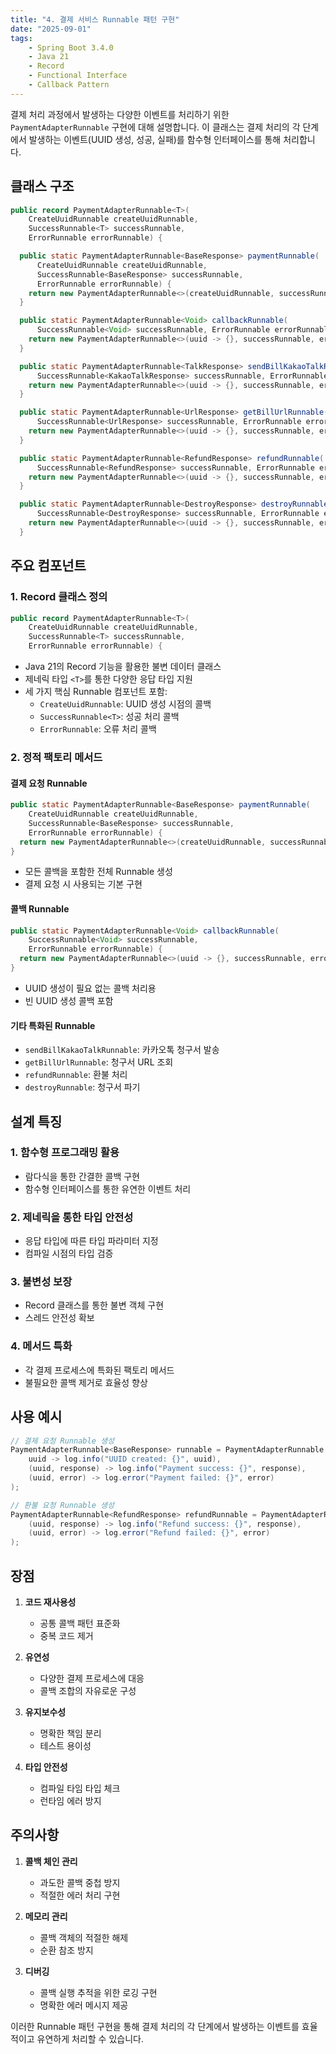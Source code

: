 ```yaml
---
title: "4. 결제 서비스 Runnable 패턴 구현"
date: "2025-09-01"
tags:
    - Spring Boot 3.4.0
    - Java 21
    - Record
    - Functional Interface
    - Callback Pattern
---
```


결제 처리 과정에서 발생하는 다양한 이벤트를 처리하기 위한 `PaymentAdapterRunnable` 구현에 대해 설명합니다.
이 클래스는 결제 처리의 각 단계에서 발생하는 이벤트(UUID 생성, 성공, 실패)를 함수형 인터페이스를 통해 처리합니다.

## 클래스 구조

```java
public record PaymentAdapterRunnable<T>(
    CreateUuidRunnable createUuidRunnable,
    SuccessRunnable<T> successRunnable,
    ErrorRunnable errorRunnable) {

  public static PaymentAdapterRunnable<BaseResponse> paymentRunnable(
      CreateUuidRunnable createUuidRunnable,
      SuccessRunnable<BaseResponse> successRunnable,
      ErrorRunnable errorRunnable) {
    return new PaymentAdapterRunnable<>(createUuidRunnable, successRunnable, errorRunnable);
  }

  public static PaymentAdapterRunnable<Void> callbackRunnable(
      SuccessRunnable<Void> successRunnable, ErrorRunnable errorRunnable) {
    return new PaymentAdapterRunnable<>(uuid -> {}, successRunnable, errorRunnable);
  }

  public static PaymentAdapterRunnable<TalkResponse> sendBillKakaoTalkRunnable(
      SuccessRunnable<KakaoTalkResponse> successRunnable, ErrorRunnable errorRunnable) {
    return new PaymentAdapterRunnable<>(uuid -> {}, successRunnable, errorRunnable);
  }

  public static PaymentAdapterRunnable<UrlResponse> getBillUrlRunnable(
      SuccessRunnable<UrlResponse> successRunnable, ErrorRunnable errorRunnable) {
    return new PaymentAdapterRunnable<>(uuid -> {}, successRunnable, errorRunnable);
  }

  public static PaymentAdapterRunnable<RefundResponse> refundRunnable(
      SuccessRunnable<RefundResponse> successRunnable, ErrorRunnable errorRunnable) {
    return new PaymentAdapterRunnable<>(uuid -> {}, successRunnable, errorRunnable);
  }

  public static PaymentAdapterRunnable<DestroyResponse> destroyRunnable(
      SuccessRunnable<DestroyResponse> successRunnable, ErrorRunnable errorRunnable) {
    return new PaymentAdapterRunnable<>(uuid -> {}, successRunnable, errorRunnable);
  }
```

## 주요 컴포넌트

### 1. Record 클래스 정의

```java
public record PaymentAdapterRunnable<T>(
    CreateUuidRunnable createUuidRunnable,
    SuccessRunnable<T> successRunnable,
    ErrorRunnable errorRunnable) {
```

- Java 21의 Record 기능을 활용한 불변 데이터 클래스
- 제네릭 타입 `<T>`를 통한 다양한 응답 타입 지원
- 세 가지 핵심 Runnable 컴포넌트 포함:
  - `CreateUuidRunnable`: UUID 생성 시점의 콜백
  - `SuccessRunnable<T>`: 성공 처리 콜백
  - `ErrorRunnable`: 오류 처리 콜백

### 2. 정적 팩토리 메서드

#### 결제 요청 Runnable

```java
public static PaymentAdapterRunnable<BaseResponse> paymentRunnable(
    CreateUuidRunnable createUuidRunnable,
    SuccessRunnable<BaseResponse> successRunnable,
    ErrorRunnable errorRunnable) {
  return new PaymentAdapterRunnable<>(createUuidRunnable, successRunnable, errorRunnable);
}
```

- 모든 콜백을 포함한 전체 Runnable 생성
- 결제 요청 시 사용되는 기본 구현

#### 콜백 Runnable

```java
public static PaymentAdapterRunnable<Void> callbackRunnable(
    SuccessRunnable<Void> successRunnable,
    ErrorRunnable errorRunnable) {
  return new PaymentAdapterRunnable<>(uuid -> {}, successRunnable, errorRunnable);
}
```

- UUID 생성이 필요 없는 콜백 처리용
- 빈 UUID 생성 콜백 포함

#### 기타 특화된 Runnable

- `sendBillKakaoTalkRunnable`: 카카오톡 청구서 발송
- `getBillUrlRunnable`: 청구서 URL 조회
- `refundRunnable`: 환불 처리
- `destroyRunnable`: 청구서 파기

## 설계 특징

### 1. 함수형 프로그래밍 활용

- 람다식을 통한 간결한 콜백 구현
- 함수형 인터페이스를 통한 유연한 이벤트 처리

### 2. 제네릭을 통한 타입 안전성

- 응답 타입에 따른 타입 파라미터 지정
- 컴파일 시점의 타입 검증

### 3. 불변성 보장

- Record 클래스를 통한 불변 객체 구현
- 스레드 안전성 확보

### 4. 메서드 특화

- 각 결제 프로세스에 특화된 팩토리 메서드
- 불필요한 콜백 제거로 효율성 향상

## 사용 예시

```java
// 결제 요청 Runnable 생성
PaymentAdapterRunnable<BaseResponse> runnable = PaymentAdapterRunnable.paymentRunnable(
    uuid -> log.info("UUID created: {}", uuid),
    (uuid, response) -> log.info("Payment success: {}", response),
    (uuid, error) -> log.error("Payment failed: {}", error)
);

// 환불 요청 Runnable 생성
PaymentAdapterRunnable<RefundResponse> refundRunnable = PaymentAdapterRunnable.refundRunnable(
    (uuid, response) -> log.info("Refund success: {}", response),
    (uuid, error) -> log.error("Refund failed: {}", error)
);
```

## 장점

1. **코드 재사용성**
   - 공통 콜백 패턴 표준화
   - 중복 코드 제거

2. **유연성**
   - 다양한 결제 프로세스에 대응
   - 콜백 조합의 자유로운 구성

3. **유지보수성**
   - 명확한 책임 분리
   - 테스트 용이성

4. **타입 안전성**
   - 컴파일 타임 타입 체크
   - 런타임 에러 방지

## 주의사항

1. **콜백 체인 관리**
   - 과도한 콜백 중첩 방지
   - 적절한 에러 처리 구현

2. **메모리 관리**
   - 콜백 객체의 적절한 해제
   - 순환 참조 방지

3. **디버깅**
   - 콜백 실행 추적을 위한 로깅 구현
   - 명확한 에러 메시지 제공

이러한 Runnable 패턴 구현을 통해 결제 처리의 각 단계에서 발생하는 이벤트를 효율적이고 유연하게 처리할 수 있습니다.

